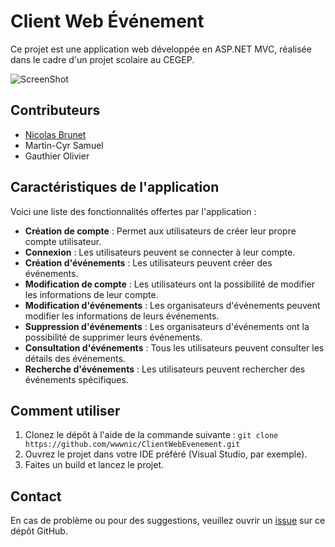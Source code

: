 # Client Web Événement

Ce projet est une application web développée en ASP.NET MVC, réalisée dans le cadre d'un projet scolaire au CEGEP.

![ScreenShot](/images/screenShot.png)

## Contributeurs

* [Nicolas Brunet](https://github.com/wwwnic)
* Martin-Cyr Samuel
* Gauthier Olivier

## Caractéristiques de l'application

Voici une liste des fonctionnalités offertes par l'application :

- **Création de compte** : Permet aux utilisateurs de créer leur propre compte utilisateur.
- **Connexion** : Les utilisateurs peuvent se connecter à leur compte.
- **Création d'événements** : Les utilisateurs peuvent créer des événements.
- **Modification de compte** : Les utilisateurs ont la possibilité de modifier les informations de leur compte.
- **Modification d'événements** : Les organisateurs d'événements peuvent modifier les informations de leurs événements.
- **Suppression d'événements** : Les organisateurs d'événements ont la possibilité de supprimer leurs événements.
- **Consultation d'événements** : Tous les utilisateurs peuvent consulter les détails des événements.
- **Recherche d'événements** : Les utilisateurs peuvent rechercher des événements spécifiques.

## Comment utiliser

1. Clonez le dépôt à l'aide de la commande suivante : `git clone https://github.com/wwwnic/ClientWebEvenement.git`
2. Ouvrez le projet dans votre IDE préféré (Visual Studio, par exemple).
3. Faites un build et lancez le projet.

## Contact

En cas de problème ou pour des suggestions, veuillez ouvrir un [issue](https://github.com/wwwnic/ClientWebEvenement/issues) sur ce dépôt GitHub.
